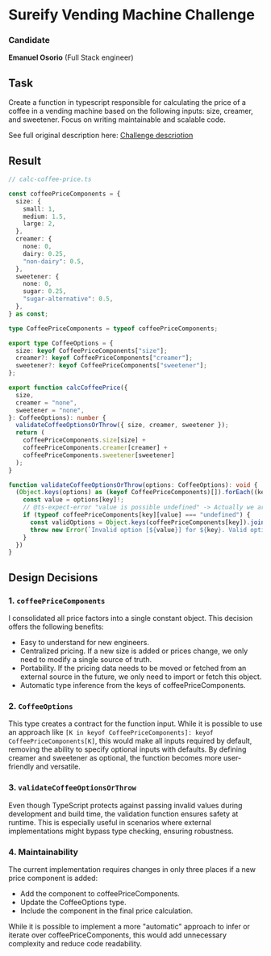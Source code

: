 # Sureify Vending Machine Challenge

### Candidate
**Emanuel Osorio** (Full Stack engineer)

## Task
Create a function in typescript responsible for calculating the price of a coffee in a vending machine based on the following inputs: size, creamer, and sweetener.
Focus on writing maintainable and scalable code.

See full original description here: [Challenge descriotion](https://drive.google.com/file/d/1NVyOSpftcnTvlJO9raxyBVVmggIkNaJB/view?usp=sharing)

## Result

```ts
// calc-coffee-price.ts

const coffeePriceComponents = {
  size: {
    small: 1,
    medium: 1.5,
    large: 2,
  },
  creamer: {
    none: 0,
    dairy: 0.25,
    "non-dairy": 0.5,
  },
  sweetener: {
    none: 0,
    sugar: 0.25,
    "sugar-alternative": 0.5,
  },
} as const;

type CoffeePriceComponents = typeof coffeePriceComponents;

export type CoffeeOptions = {
  size: keyof CoffeePriceComponents["size"];
  creamer?: keyof CoffeePriceComponents["creamer"];
  sweetener?: keyof CoffeePriceComponents["sweetener"];
};

export function calcCoffeePrice({
  size,
  creamer = "none",
  sweetener = "none",
}: CoffeeOptions): number {
  validateCoffeeOptionsOrThrow({ size, creamer, sweetener });
  return (
    coffeePriceComponents.size[size] +
    coffeePriceComponents.creamer[creamer] +
    coffeePriceComponents.sweetener[sweetener]
  );
}

function validateCoffeeOptionsOrThrow(options: CoffeeOptions): void {
  (Object.keys(options) as (keyof CoffeePriceComponents)[]).forEach((key) => {
    const value = options[key]!;
    // @ts-expect-error "value is possible undefined" -> Actually we are checking if the value is undefined
    if (typeof coffeePriceComponents[key][value] === "undefined") {
      const validOptions = Object.keys(coffeePriceComponents[key]).join(", ");
      throw new Error(`Invalid option [${value}] for ${key}. Valid options are: ${validOptions}`);
    }
  })
}
```

## Design Decisions

### 1. `coffeePriceComponents`
I consolidated all price factors into a single constant object. This decision offers the following benefits:

- Easy to understand for new engineers.
- Centralized pricing. If a new size is added or prices change, we only need to modify a single source of truth.
- Portability. If the pricing data needs to be moved or fetched from an external source in the future, we only need to import or fetch this object.
- Automatic type inference from the keys of coffeePriceComponents.

### 2. `CoffeeOptions`
This type creates a contract for the function input. While it is possible to use an approach like
`[K in keyof CoffeePriceComponents]: keyof CoffeePriceComponents[K]`, this would make all inputs required by default, removing the ability to specify optional inputs with defaults. By defining creamer and sweetener as optional, the function becomes more user-friendly and versatile.

### 3. `validateCoffeeOptionsOrThrow`
Even though TypeScript protects against passing invalid values during development and build time, the validation function ensures safety at runtime. This is especially useful in scenarios where external implementations might bypass type checking, ensuring robustness.

### 4. **Maintainability**
The current implementation requires changes in only three places if a new price component is added:

- Add the component to coffeePriceComponents.
- Update the CoffeeOptions type.
- Include the component in the final price calculation.

While it is possible to implement a more "automatic" approach to infer or iterate over coffeePriceComponents, this would add unnecessary complexity and reduce code readability.
